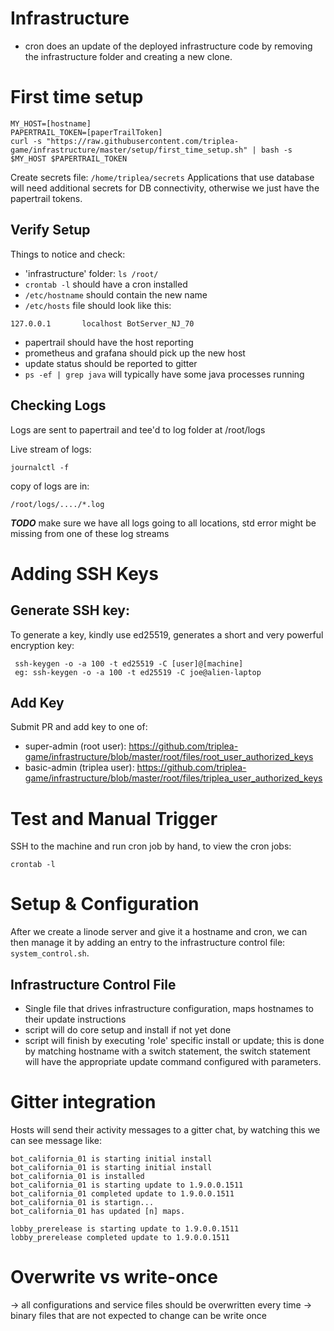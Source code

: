 # Infrastructure


- cron does an update of the deployed infrastructure code by removing the infrastructure folder and creating a 
  new clone.
  

# First time setup

```
MY_HOST=[hostname]
PAPERTRAIL_TOKEN=[paperTrailToken]
curl -s "https://raw.githubusercontent.com/triplea-game/infrastructure/master/setup/first_time_setup.sh" | bash -s $MY_HOST $PAPERTRAIL_TOKEN
```

Create secrets file: `/home/triplea/secrets`
Applications that use database will need additional secrets for DB connectivity, otherwise we just have
the papertrail tokens.


## Verify Setup
Things to notice and check:
* 'infrastructure' folder: `ls /root/`
* `crontab -l` should have a cron installed
* `/etc/hostname` should contain the new name
* `/etc/hosts` file should look like this:
```
127.0.0.1       localhost BotServer_NJ_70
```
* papertrail should have the host reporting
* prometheus and grafana should pick up the new host
* update status should be reported to gitter
* `ps -ef | grep java` will typically have some java processes running

## Checking Logs

Logs are sent to papertrail and tee'd to log folder at /root/logs
 

Live stream of logs:
```
journalctl -f
```

copy of logs are in:
```
/root/logs/..../*.log
```

***TODO*** make sure we have all logs going to all locations, std error might be missing from one of these log streams



# Adding SSH Keys

## Generate SSH key:

To generate a key, kindly use ed25519, generates a short and very powerful encryption key:
```
 ssh-keygen -o -a 100 -t ed25519 -C [user]@[machine]
 eg: ssh-keygen -o -a 100 -t ed25519 -C joe@alien-laptop
```

## Add Key
Submit PR and add key to one of:
- super-admin (root user): https://github.com/triplea-game/infrastructure/blob/master/root/files/root_user_authorized_keys
- basic-admin (triplea user): https://github.com/triplea-game/infrastructure/blob/master/root/files/triplea_user_authorized_keys


# Test and Manual Trigger

SSH to the machine and run cron job by hand, to view the cron jobs:
```
crontab -l
```

# Setup & Configuration

After we create a linode server and give it a hostname and cron, we can then manage it by adding an entry
to the infrastructure control file: `system_control.sh`.


## Infrastructure Control File

- Single file that drives infrastructure configuration, maps hostnames to their update instructions
- script will do core setup and install if not yet done
- script will finish by executing 'role' specific install or update; this is done by matching
hostname with a switch statement, the switch statement will have the appropriate update command
configured with parameters.


# Gitter integration

Hosts will send their activity messages to a gitter chat, by watching this we can see message like:

```
bot_california_01 is starting initial install
bot_california_01 is starting initial install
bot_california_01 is installed
bot_california_01 is starting update to 1.9.0.0.1511
bot_california_01 completed update to 1.9.0.0.1511
bot_california_01 is startign...
bot_california_01 has updated [n] maps.

lobby_prerelease is starting update to 1.9.0.0.1511
lobby_prerelease completed update to 1.9.0.0.1511
```

# Overwrite vs write-once
-> all configurations and service files should be overwritten every time
-> binary files that are not expected to change can be write once
